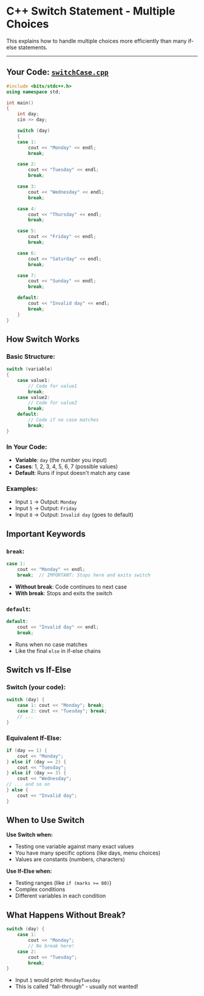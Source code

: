 # C++ Switch Statement - Multiple Choices

This explains how to handle multiple choices more efficiently than many if-else statements.

---

## Your Code: [`switchCase.cpp`](switchCase.cpp)

```cpp
#include <bits/stdc++.h>
using namespace std;

int main()
{
    int day;
    cin >> day;

    switch (day)
    {
    case 1:
        cout << "Monday" << endl;
        break;

    case 2:
        cout << "Tuesday" << endl;
        break;

    case 3:
        cout << "Wednesday" << endl;
        break;

    case 4:
        cout << "Thursday" << endl;
        break;

    case 5:
        cout << "Friday" << endl;
        break;

    case 6:
        cout << "Saturday" << endl;
        break;

    case 7:
        cout << "Sunday" << endl;
        break;

    default:
        cout << "Invalid day" << endl;
        break;
    }
}
```

## How Switch Works

### Basic Structure:

```cpp
switch (variable)
{
    case value1:
        // Code for value1
        break;
    case value2:
        // Code for value2
        break;
    default:
        // Code if no case matches
        break;
}
```

### In Your Code:

- **Variable**: `day` (the number you input)
- **Cases**: 1, 2, 3, 4, 5, 6, 7 (possible values)
- **Default**: Runs if input doesn't match any case

### Examples:

- Input `1` → Output: `Monday`
- Input `5` → Output: `Friday`
- Input `8` → Output: `Invalid day` (goes to default)

## Important Keywords

### `break`:

```cpp
case 1:
    cout << "Monday" << endl;
    break;  // IMPORTANT: Stops here and exits switch
```

- **Without break**: Code continues to next case
- **With break**: Stops and exits the switch

### `default`:

```cpp
default:
    cout << "Invalid day" << endl;
    break;
```

- Runs when no case matches
- Like the final `else` in if-else chains

## Switch vs If-Else

### Switch (your code):

```cpp
switch (day) {
    case 1: cout << "Monday"; break;
    case 2: cout << "Tuesday"; break;
    // ...
}
```

### Equivalent If-Else:

```cpp
if (day == 1) {
    cout << "Monday";
} else if (day == 2) {
    cout << "Tuesday";
} else if (day == 3) {
    cout << "Wednesday";
// ... and so on
} else {
    cout << "Invalid day";
}
```

## When to Use Switch

**Use Switch when:**

- Testing one variable against many exact values
- You have many specific options (like days, menu choices)
- Values are constants (numbers, characters)

**Use If-Else when:**

- Testing ranges (like `if (marks >= 80)`)
- Complex conditions
- Different variables in each condition

## What Happens Without Break?

```cpp
switch (day) {
    case 1:
        cout << "Monday";
        // No break here!
    case 2:
        cout << "Tuesday";
        break;
}
```

- Input `1` would print: `MondayTuesday`
- This is called "fall-through" - usually not wanted!
